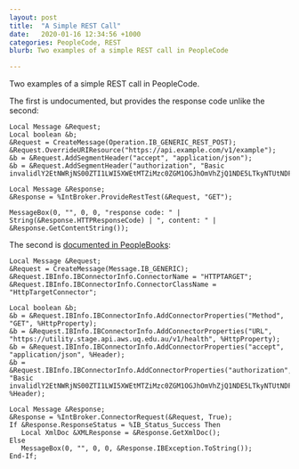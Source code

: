 ```yaml
---
layout: post
title:  "A Simple REST Call"
date:   2020-01-16 12:34:56 +1000
categories: PeopleCode, REST
blurb: Two examples of a simple REST call in PeopleCode

---
```


Two examples of a simple REST call in PeopleCode.

The first is undocumented, but provides the response code unlike the second:
```
Local Message &Request;
Local boolean &b;
&Request = CreateMessage(Operation.IB_GENERIC_REST_POST);
&Request.OverrideURIResource("https://api.example.com/v1/example");
&b = &Request.AddSegmentHeader("accept", "application/json");
&b = &Request.AddSegmentHeader("authorization", "Basic invalidlY2EtNWRjNS00ZTI1LWI5XWEtMTZiMzc0ZGM1OGJhOmVhZjQ1NDE5LTkyNTUtNDFlZi05NTdkLWVhNDlmNGI1MGRkMw==");

Local Message &Response;
&Response = %IntBroker.ProvideRestTest(&Request, "GET");

MessageBox(0, "", 0, 0, "response code: " | String(&Response.HTTPResponseCode) | ", content: " | &Response.GetContentString());
```
The second is [documented in PeopleBooks](https://docs.oracle.com/cd/E91187_01/pt855pbr2/eng/pt/tiba/task_BypassingIntegrationEnginestoSendMessages-497cf6.html?pli=ul_d133e61_tiba):

```
Local Message &Request;
&Request = CreateMessage(Message.IB_GENERIC);
&Request.IBInfo.IBConnectorInfo.ConnectorName = "HTTPTARGET";
&Request.IBInfo.IBConnectorInfo.ConnectorClassName = "HttpTargetConnector";
   
Local boolean &b;
&b = &Request.IBInfo.IBConnectorInfo.AddConnectorProperties("Method", "GET", %HttpProperty);
&b = &Request.IBInfo.IBConnectorInfo.AddConnectorProperties("URL", "https://utility.stage.api.aws.uq.edu.au/v1/health", %HttpProperty);
&b = &Request.IBInfo.IBConnectorInfo.AddConnectorProperties("accept", "application/json", %Header);
&b = &Request.IBInfo.IBConnectorInfo.AddConnectorProperties("authorization", "Basic invalidlY2EtNWRjNS00ZTI1LWI5XWEtMTZiMzc0ZGM1OGJhOmVhZjQ1NDE5LTkyNTUtNDFlZi05NTdkLWVhNDlmNGI1MGRkMw==", %Header);
   
Local Message &Response;
&Response = %IntBroker.ConnectorRequest(&Request, True);
If &Response.ResponseStatus = %IB_Status_Success Then
   Local XmlDoc &XMLResponse = &Response.GetXmlDoc();
Else
   MessageBox(0, "", 0, 0, &Response.IBException.ToString());
End-If;
